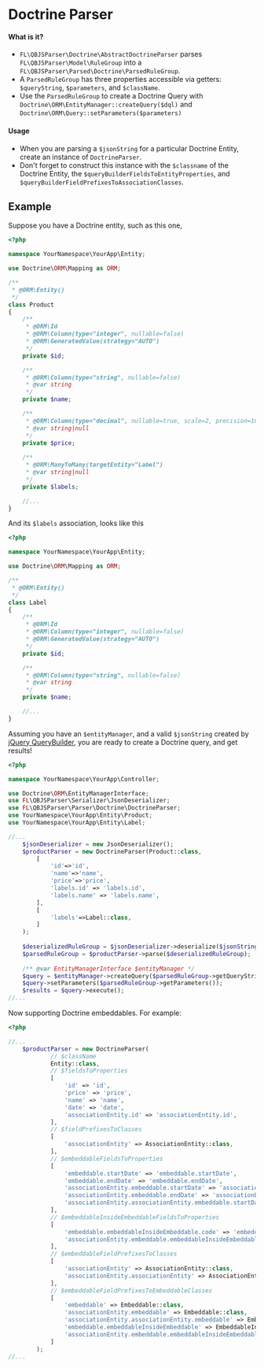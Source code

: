 # Doctrine Parser

#### What is it?
- `FL\QBJSParser\Doctrine\AbstractDoctrineParser` parses `FL\QBJSParser\Model\RuleGroup` into a `FL\QBJSParser\Parsed\Doctrine\ParsedRuleGroup`.
- A `ParsedRuleGroup` has three properties accessible via getters: `$queryString`, `$parameters`, and `$className`. 
- Use the `ParsedRuleGroup` to create a Doctrine Query with `Doctrine\ORM\EntityManager::createQuery($dql)` and `Doctrine\ORM\Query::setParameters($parameters)`

#### Usage
- When you are parsing a `$jsonString` for a particular Doctrine Entity, create an instance of `DoctrineParser`.
- Don't forget to construct this instance with the `$classname` of the Doctrine Entity, the `$queryBuilderFieldsToEntityProperties`, and `$queryBuilderFieldPrefixesToAssociationClasses`.

## Example

Suppose you have a Doctrine entity, such as this one,

```php
<?php

namespace YourNamespace\YourApp\Entity;

use Doctrine\ORM\Mapping as ORM;

/**
 * @ORM\Entity()
 */
class Product
{
    /**
     * @ORM\Id
     * @ORM\Column(type="integer", nullable=false)
     * @ORM\GeneratedValue(strategy="AUTO")
     */
    private $id;

    /**
     * @ORM\Column(type="string", nullable=false)
     * @var string
     */
    private $name;

    /**
     * @ORM\Column(type="decimal", nullable=true, scale=2, precision=10)
     * @var string|null
     */
    private $price;
    
    /**
     * @ORM\ManyToMany(targetEntity="Label")
     * @var string|null
     */
    private $labels;

    //...
}
```

And its `$labels` association, looks like this

```php
<?php

namespace YourNamespace\YourApp\Entity;

use Doctrine\ORM\Mapping as ORM;

/**
 * @ORM\Entity()
 */
class Label
{
    /**
     * @ORM\Id
     * @ORM\Column(type="integer", nullable=false)
     * @ORM\GeneratedValue(strategy="AUTO")
     */
    private $id;

    /**
     * @ORM\Column(type="string", nullable=false)
     * @var string
     */
    private $name;

    //...
}
```

Assuming you have an `$entityManager`, and a  valid `$jsonString` created by [jQuery QueryBuilder](http://querybuilder.js.org/), you are ready to create a Doctrine query, and get results!

```php
<?php

namespace YourNamespace\YourApp\Controller;

use Doctrine\ORM\EntityManagerInterface;
use FL\QBJSParser\Serializer\JsonDeserializer;
use FL\QBJSParser\Parser\Doctrine\DoctrineParser;
use YourNamespace\YourApp\Entity\Product;
use YourNamespace\YourApp\Entity\Label;

//...
    $jsonDeserializer = new JsonDeserializer();
    $productParser = new DoctrineParser(Product::class, 
        [
            'id'=>'id',
            'name'=>'name',
            'price'=>'price',
            'labels.id' => 'labels.id',
            'labels.name' => 'labels.name',
        ],
        [
            'labels'=>Label::class,
        ]
    );
    
    $deserializedRuleGroup = $jsonDeserializer->deserialize($jsonString);
    $parsedRuleGroup = $productParser->parse($deserializedRuleGroup);
    
    /** @var EntityManagerInterface $entityManager */
    $query = $entityManager->createQuery($parsedRuleGroup->getQueryString());
    $query->setParameters($parsedRuleGroup->getParameters());
    $results = $query->execute();
//... 
```

Now supporting Doctrine embeddables. For example:

```php
<?php

//...
    $productParser = new DoctrineParser(
            // $className
            Entity::class,
            // $fieldsToProperties
            [
                'id' => 'id',
                'price' => 'price',
                'name' => 'name',
                'date' => 'date',
                'associationEntity.id' => 'associationEntity.id',
            ],
            // $fieldPrefixesToClasses
            [
                'associationEntity' => AssociationEntity::class,
            ],
            // $embeddableFieldsToProperties
            [
                'embeddable.startDate' => 'embeddable.startDate',
                'embeddable.endDate' => 'embeddable.endDate',
                'associationEntity.embeddable.startDate' => 'associationEntity.embeddable.startDate',
                'associationEntity.embeddable.endDate' => 'associationEntity.embeddable.endDate',
                'associationEntity.associationEntity.embeddable.startDate' => 'associationEntity.associationEntity.embeddable.startDate',
            ],
            // $embeddableInsideEmbeddableFieldsToProperties
            [
                'embeddable.embeddableInsideEmbeddable.code' => 'embeddable.embeddableInsideEmbeddable.code',
                'associationEntity.embeddable.embeddableInsideEmbeddable.code' => 'associationEntity.embeddable.embeddableInsideEmbeddable.code'
            ],
            // $embeddableFieldPrefixesToClasses
            [
                'associationEntity' => AssociationEntity::class,
                'associationEntity.associationEntity' => AssociationEntity::class,
            ],
            // $embeddableFieldPrefixesToEmbeddableClasses
            [
                'embeddable' => Embeddable::class,
                'associationEntity.embeddable' => Embeddable::class,
                'associationEntity.associationEntity.embeddable' => Embeddable::class,
                'embeddable.embeddableInsideEmbeddable' => EmbeddableInsideEmbeddable::class,
                'associationEntity.embeddable.embeddableInsideEmbeddable' => EmbeddableInsideEmbeddable::class,
            ]
        );
//... 
```

